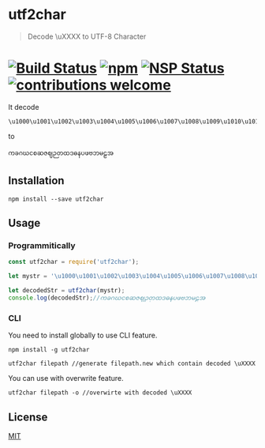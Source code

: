 # utf2char
> Decode \uXXXX to UTF-8 Character

[![Build Status][build-status]][build-url]
[![npm][npm-download]][npm-dl-url]
[![NSP Status][nsp-image]][nsp-url]
[![contributions welcome][contri-img]][contri-url]
===

It decode
```shell
\u1000\u1001\u1002\u1003\u1004\u1005\u1006\u1007\u1008\u1009\u1010\u1011\u1012\u1013\u1014\u1015\u1016\u1017\u1018\u1019\u1020\u1021
```
to
```shell
ကခဂဃငစဆဇဈဉတထဒဓနပဖဗဘမဠအ
```

## Installation
```shell
npm install --save utf2char
```

## Usage
### Programmitically
```javascript
const utf2char = require('utf2char');

let mystr = '\u1000\u1001\u1002\u1003\u1004\u1005\u1006\u1007\u1008\u1009\u1010\u1011\u1012\u1013\u1014\u1015\u1016\u1017\u1018\u1019\u1020\u1021';

let decodedStr = utf2char(mystr);
console.log(decodedStr);//ကခဂဃငစဆဇဈဉတထဒဓနပဖဗဘမဠအ
```

### CLI
You need to install globally to use CLI feature.
```shell
npm install -g utf2char
```

```shell
utf2char filepath //generate filepath.new which contain decoded \uXXXX
```

You can use with overwrite feature.
```shell
utf2char filepath -o //overwirte with decoded \uXXXX
```

## License
[MIT](./LICENSE)

[build-status]: https://travis-ci.org/AungMyoKyaw/utf2char.svg?branch=master
[build-url]: https://travis-ci.org/AungMyoKyaw/utf2char
[npm-download]: https://img.shields.io/npm/dt/utf2char.svg
[npm-dl-url]: https://www.npmjs.com/package/utf2char
[nsp-image]: https://nodesecurity.io/orgs/aung-myo-kyaw/projects/4887eed3-97d1-45ef-bef8-ccbe3417be1f/badge
[nsp-url]: https://nodesecurity.io/orgs/aung-myo-kyaw/projects/4887eed3-97d1-45ef-bef8-ccbe3417be1f
[contri-img]: https://img.shields.io/badge/contributions-welcome-brightgreen.svg
[contri-url]: https://github.com/AungMyoKyaw/utf2char/issues
